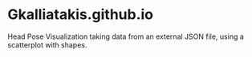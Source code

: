 # Gkalliatakis.github.io
Head Pose Visualization taking data from an external JSON file, using a scatterplot with shapes.
